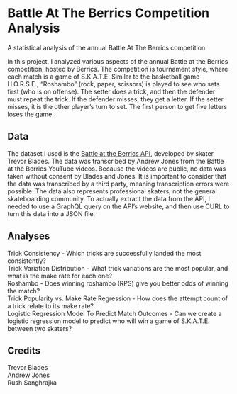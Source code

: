 # Battle At The Berrics Competition Analysis
A statistical analysis of the annual Battle At The Berrics competition.

In this project, I analyzed various aspects of the annual Battle at the Berrics competition, hosted by Berrics. The competition is tournament style, where each match is a game of S.K.A.T.E. Similar to the basketball game H.O.R.S.E., “Roshambo” (rock, paper, scissors) is played to see who sets first (who is on offense). The setter does a trick, and then the defender must repeat the trick. If the defender misses, they get a letter. If the setter misses, it is the other player’s turn to set. The first person to get five letters loses the game.  
## Data
The dataset I used is the [Battle at the Berrics API](https://api.batbstats.trevorblades.com/), developed by skater Trevor Blades. The data was transcribed by Andrew Jones from the Battle at the Berrics YouTube videos. Because the videos are public, no data was taken without consent by Blades and Jones. It is important to consider that the data was transcribed by a third party, meaning transcription errors were possible. The data also represents professional skaters, not the general skateboarding community. To actually extract the data from the API, I needed to use a GraphQL query on the API’s website, and then use CURL to turn this data into a JSON file.  
## Analyses
Trick Consistency - Which tricks are successfully landed the most consistently?\
Trick Variation Distribution - What trick variations are the most popular, and what is the make rate for each one?\
Roshambo - Does winning roshambo (RPS) give you better odds of winning the match?\
Trick Popularity vs. Make Rate Regression - How does the attempt count of a trick relate to its make rate?\
Logistic Regression Model To Predict Match Outcomes - Can we create a logistic regression model to predict who will win a game of S.K.A.T.E. between two skaters?

## Credits
Trevor Blades\
Andrew Jones\
Rush Sanghrajka

